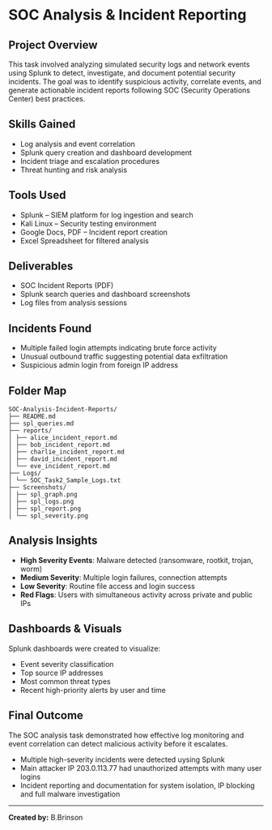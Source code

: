 # SOC Analysis & Incident Reporting

## Project Overview
This task involved analyzing simulated security logs and network events using Splunk to detect, investigate, and document potential security incidents. The goal was to identify suspicious activity, correlate events, and generate actionable incident reports following SOC (Security Operations Center) best practices.

## Skills Gained
- Log analysis and event correlation
- Splunk query creation and dashboard development
- Incident triage and escalation procedures
- Threat hunting and risk analysis

## Tools Used
- Splunk – SIEM platform for log ingestion and search
- Kali Linux – Security testing environment
- Google Docs, PDF – Incident report creation
- Excel Spreadsheet for filtered analysis

## Deliverables
- SOC Incident Reports (PDF)
- Splunk search queries and dashboard screenshots
- Log files from analysis sessions

## Incidents Found
- Multiple failed login attempts indicating brute force activity
- Unusual outbound traffic suggesting potential data exfiltration
- Suspicious admin login from foreign IP address

## Folder Map
```
SOC-Analysis-Incident-Reports/
├── README.md 
├── spl_queries.md 
├── reports/ 
│ ├── alice_incident_report.md
│ ├── bob_incident_report.md
│ ├── charlie_incident_report.md
│ ├── david_incident_report.md
│ └── eve_incident_report.md
├── Logs/ 
│ └── SOC_Task2_Sample_Logs.txt
├── Screenshots/ 
│ ├── spl_graph.png
│ ├── spl_logs.png
│ ├── spl_report.png
│ └── spl_severity.png
```

## Analysis Insights

- **High Severity Events**: Malware detected (ransomware, rootkit, trojan, worm)
- **Medium Severity**: Multiple login failures, connection attempts
- **Low Severity**: Routine file access and login success  
- **Red Flags**: Users with simultaneous activity across private and public IPs

## Dashboards & Visuals

Splunk dashboards were created to visualize:
- Event severity classification
- Top source IP addresses
- Most common threat types
- Recent high-priority alerts by user and time

## Final Outcome
The SOC analysis task demonstrated how effective log monitoring and event correlation can detect malicious activity before it escalates.

- Multiple high-severity incidents were detected uysing Splunk  
- Main attacker IP 203.0.113.77 had unauthorized attempts with many user logins
- Incident reporting and documentation for system isolation, IP blocking and full malware investigation

---

**Created by:** B.Brinson
